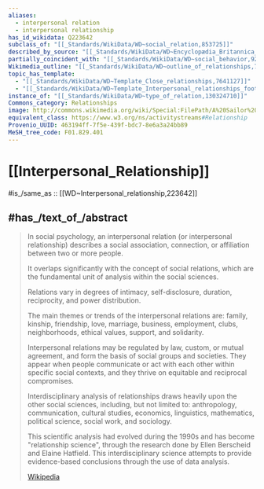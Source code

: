 ```yaml
---
aliases:
  - interpersonal relation 
  - interpersonal relationship
has_id_wikidata: Q223642
subclass_of: "[[_Standards/WikiData/WD~social_relation,853725]]"
described_by_source: "[[_Standards/WikiData/WD~Encyclopædia_Britannica_11th_edition,867541]]"
partially_coincident_with: "[[_Standards/WikiData/WD~social_behavior,921513]]"
Wikimedia_outline: "[[_Standards/WikiData/WD~outline_of_relationships,7112715]]"
topic_has_template:
  - "[[_Standards/WikiData/WD~Template_Close_relationships,7641127]]"
  - "[[_Standards/WikiData/WD~Template_Interpersonal_relationships_footer,20333655]]"
instance_of: "[[_Standards/WikiData/WD~type_of_relation,130324710]]"
Commons_category: Relationships
image: http://commons.wikimedia.org/wiki/Special:FilePath/A%20Sailor%20hugs%20his%20wife.jpg
equivalent_class: https://www.w3.org/ns/activitystreams#Relationship
Provenio_UUID: 463194ff-7f5e-439f-bdc7-8e6a3a24bb89
MeSH_tree_code: F01.829.401
---
```


# [[Interpersonal_Relationship]] 

#is_/same_as :: [[WD~Interpersonal_relationship,223642]] 

## #has_/text_of_/abstract 

> In social psychology, an interpersonal relation (or interpersonal relationship) 
> describes a social association, connection, or affiliation between two or more people. 
> 
> It overlaps significantly with the concept of social relations, 
> which are the fundamental unit of analysis within the social sciences. 
> 
> Relations vary in degrees of intimacy, self-disclosure, duration, reciprocity, 
> and power distribution. 
> 
> The main themes or trends of the interpersonal relations are: 
> family, kinship, friendship, love, marriage, business, employment, clubs, neighborhoods, ethical values, support, and solidarity. 
> 
> Interpersonal relations may be regulated by law, custom, or mutual agreement, 
> and form the basis of social groups and societies. 
> They appear when people communicate or act with each other within specific social contexts, and they thrive on equitable and reciprocal compromises.
>
> Interdisciplinary analysis of relationships draws heavily upon the other social sciences, 
> including, but not limited to: anthropology, communication, cultural studies, economics, linguistics, mathematics, political science, social work, and sociology. 
> 
> This scientific analysis had evolved during the 1990s and has become "relationship science", through the research done by Ellen Berscheid and Elaine Hatfield. This interdisciplinary science attempts to provide evidence-based conclusions through the use of data analysis.
>
> [Wikipedia](https://en.wikipedia.org/wiki/Interpersonal%20relationship) 

